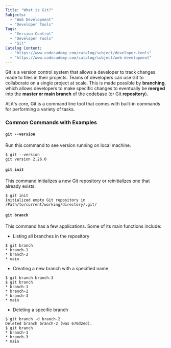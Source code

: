 ```yaml
---
Title: "What is Git?"
Subjects:
  - "Web Development"
  - "Developer Tools"
Tags:
  - "Version Control" 
  - "Developer Tools"
  - "Git"
Catalog Content:  
  - "https://www.codecademy.com/catalog/subject/developer-tools"
  - "https://www.codecademy.com/catalog/subject/web-development"
---
```


Git is a version control system that allows a developer to track changes made to files in their projects. Teams of developers can use Git to collaborate on a single project at scale. This is made possible by **branching**, which allows developers to make specific changes to eventually be **merged** into the **master or main branch** of the codebase (or Git **repository**).

At it's core, Git is a command line tool that comes with built-in commands for performing a variety of tasks. 

### Common Commands with Examples

#### `git --version`
Run this command to see version running on local machine. 

```
$ git --version
git version 2.26.0
```

#### `git init`
This command initializes a new Git repository or reinitializes one that already exists.

```
$ git init
Initialized empty Git repository in /Path/to/current/working/directory/.git/
```

#### `git branch`
This command has a few applications. Some of its main functions include: 

* Listing all branches in the repository

```
$ git branch
* branch-1
* branch-2
* main
```

* Creating a new branch with a specified name

```
$ git branch branch-3
$ git branch
* branch-1
* branch-2
* branch-3
* main
```

* Deleting a specific branch

```
$ git branch -d branch-2
Deleted branch branch-2 (was 670d2ed).
$ git branch
* branch-1
* branch-3
* main
```


